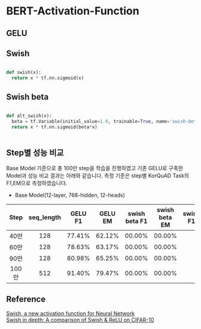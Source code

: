 # BERT-Activation-Function



## GELU 




## Swish
```python

def swish(x):
  return x * tf.nn.sigmoid(x)

```

## Swish beta
```python

def alt_swish(x):
  beta = tf.Variable(initial_value=1.0, trainable=True, name='swish-beta')
  return x * tf.nn.sigmoid(beta*x)
  

```




## Step별 성능 비교
Base Model 기준으로 총 100만 step을 학습을 진행하였고 기존 GELU로 구축한 Model과 성능 비교 결과는 아래와 같습니다. 측정 기준은 step별 KorQuAD Task의 F1,EM으로 측정하였습니다.
<br>

* Base Model(12-layer, 768-hidden, 12-heads)<br>

| Step | seq_length | GELU F1 | GELU EM | swish beta F1 | swish beta EM | swish F1 | swish EM |
|:-------:|:-------:|:-------:| :-------:| :-------:| :-------:| :-------:| :-------:| 
| 40만 | 128 | 77.41% | 62.12% | 00.00% | 00.00% |
| 60만 | 128 |  78.63% | 63.17% | 00.00% | 00.00% |
| 90만 | 128 |  80.98% | 65.25% | 00.00% | 00.00% |
| 100만 | 512 | 91.40% | 79.47% | 00.00% | 00.00% |




## Reference

[Swish, a new activation function for Neural Network](https://jmlb.github.io/ml/2017/12/31/swish_activation_function/)<br>
[Swish in depth: A comparison of Swish & ReLU on CIFAR-10](https://medium.com/@jaiyamsharma/swish-in-depth-a-comparison-of-swish-relu-on-cifar-10-1c798e70ee08)
